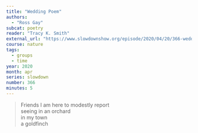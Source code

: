 ```yaml
---
title: "Wedding Poem"
authors:
  - "Ross Gay"
subcat: poetry
reader: "Tracy K. Smith"
external_url: "https://www.slowdownshow.org/episode/2020/04/20/366-wedding-poem"
course: nature
tags:
  - groups
  - time
year: 2020
month: apr
series: slowdown
number: 366
minutes: 5
---
```


> Friends I am here to modestly report  
seeing in an orchard  
in my town  
a goldfinch
